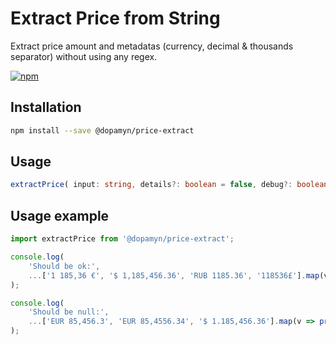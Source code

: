 # Extract Price from String

Extract price amount and metadatas (currency, decimal & thousands separator) without using any regex.

[![npm](https://img.shields.io/npm/v/@dopamyn/price-extract)](https://www.npmjs.com/package/@dopamyn/price-extract)

## Installation

```bash
npm install --save @dopamyn/price-extract
```

## Usage

```typescript
extractPrice( input: string, details?: boolean = false, debug?: boolean = false ): TPrice | number | null;
```

## Usage example

```typescript
import extractPrice from '@dopamyn/price-extract';

console.log(
    'Should be ok:',
    ...['1 185,36 €', '$ 1,185,456.36', 'RUB 1185.36', '118536£'].map(v => price(v, false, true))
);

console.log(
    'Should be null:',
    ...['EUR 85,456.3', 'EUR 85,4556.34', '$ 1.185,456.36'].map(v => price(v, false, true))
);
```